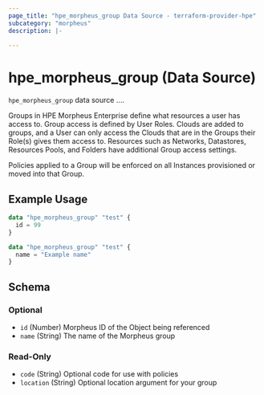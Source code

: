 ```yaml
---
page_title: "hpe_morpheus_group Data Source - terraform-provider-hpe"
subcategory: "morpheus"
description: |-
  
---
```

# hpe_morpheus_group (Data Source)



`hpe_morpheus_group` data source ....

Groups in HPE Morpheus Enterprise define what resources a user has access to. Group access is defined by User Roles. Clouds are added to groups, and a User can only access the Clouds that are in the Groups their Role(s) gives them access to. Resources such as Networks, Datastores, Resources Pools, and Folders have additional Group access settings.

Policies applied to a Group will be enforced on all Instances provisioned or moved into that Group.

## Example Usage

```terraform
data "hpe_morpheus_group" "test" {
  id = 99
}
```

```terraform
data "hpe_morpheus_group" "test" {
  name = "Example name"
}
```

<!-- schema generated by tfplugindocs -->
## Schema

### Optional

- `id` (Number) Morpheus ID of the Object being referenced
- `name` (String) The name of the Morpheus group

### Read-Only

- `code` (String) Optional code for use with policies
- `location` (String) Optional location argument for your group
